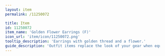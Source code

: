 ```yaml
---
layout: item
permalink: /11250072

title: Item
id: 11250072
item_name: 'Golden Flower Earrings (F)'
icon_url: 'item/icon/11250072.png'
tooltip_description: 'Earrings with golden thread and a flower.'
guide_description: 'Outfit items replace the look of your gear when equipped.'
---
```

